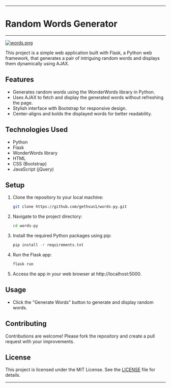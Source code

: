 ----

# Random Words Generator
----
[![words.png](https://i.postimg.cc/15XBtpVd/words.png)](https://postimg.cc/F7t3CkZb)

This project is a simple web application built with Flask, a Python web framework, that generates a pair of intriguing random words and displays them dynamically using AJAX.

## Features
- Generates random words using the WonderWords library in Python.
- Uses AJAX to fetch and display the generated words without refreshing the page.
- Stylish interface with Bootstrap for responsive design.
- Center-aligns and bolds the displayed words for better readability.

## Technologies Used
- Python
- Flask
- WonderWords library
- HTML
- CSS (Bootstrap)
- JavaScript (jQuery)

## Setup
1. Clone the repository to your local machine:
   ```bash
   git clone https://github.com/gethsun1/words-py.git
   ```
2. Navigate to the project directory:
   ```bash
   cd words-py
   ```
3. Install the required Python packages using pip:
   ```bash
   pip install -r requirements.txt
   ```
4. Run the Flask app:
   ```bash
   flask run
   ```
5. Access the app in your web browser at http://localhost:5000.

## Usage
- Click the "Generate Words" button to generate and display random words.

## Contributing
Contributions are welcome! Please fork the repository and create a pull request with your improvements.

## License
This project is licensed under the MIT License. See the [LICENSE](LICENSE) file for details.

----
